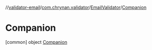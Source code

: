 //[validator-email](../../../../index.md)/[com.chrynan.validator](../../index.md)/[EmailValidator](../index.md)/[Companion](index.md)



# Companion  
 [common] object [Companion](index.md)   

